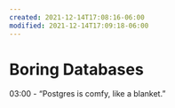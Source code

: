 ```yaml
---
created: 2021-12-14T17:08:16-06:00
modified: 2021-12-14T17:09:18-06:00
---
```


# Boring Databases

03:00 - “Postgres is comfy, like a blanket.”

